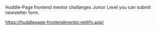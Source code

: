 Huddle-Page frontend mentor challanges Junior Level
you can submit newsletter form.

https://huddlepage-frontendmentor.netlify.app/
